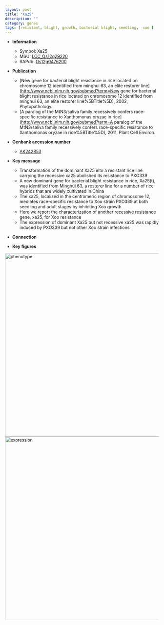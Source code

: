 ```yaml
---
layout: post
title: "Xa25"
description: ""
category: genes
tags: [resistant, blight, growth, bacterial blight, seedling,  xoo ]
---
```


* **Information**  
    + Symbol: Xa25  
    + MSU: [LOC_Os12g29220](http://rice.plantbiology.msu.edu/cgi-bin/ORF_infopage.cgi?orf=LOC_Os12g29220)  
    + RAPdb: [Os12g0476200](http://rapdb.dna.affrc.go.jp/viewer/gbrowse_details/irgsp1?name=Os12g0476200)  

* **Publication**  
    + [New gene for bacterial blight resistance in rice located on chromosome 12 identified from minghui 63, an elite restorer line](http://www.ncbi.nlm.nih.gov/pubmed?term=New gene for bacterial blight resistance in rice located on chromosome 12 identified from minghui 63, an elite restorer line%5BTitle%5D), 2002, Phytopathology.
    + [A paralog of the MtN3/saliva family recessively confers race-specific resistance to Xanthomonas oryzae in rice](http://www.ncbi.nlm.nih.gov/pubmed?term=A paralog of the MtN3/saliva family recessively confers race-specific resistance to Xanthomonas oryzae in rice%5BTitle%5D), 2011, Plant Cell Environ.

* **Genbank accession number**  
    + [AK242853](http://www.ncbi.nlm.nih.gov/nuccore/AK242853)

* **Key message**  
    + Transformation of the dominant Xa25 into a resistant rice line carrying the recessive xa25 abolished its resistance to PXO339
    + A new dominant gene for bacterial blight resistance in rice, Xa25(t), was identified from Minghui 63, a restorer line for a number of rice hybrids that are widely cultivated in China
    + The xa25, localized in the centromeric region of chromosome 12, mediates race-specific resistance to Xoo strain PXO339 at both seedling and adult stages by inhibiting Xoo growth
    + Here we report the characterization of another recessive resistance gene, xa25, for Xoo resistance
    + The expression of dominant Xa25 but not recessive xa25 was rapidly induced by PXO339 but not other Xoo strain infections

* **Connection**  

* **Key figures**  
<img src="https://funricegenes.github.io/images/Xa25.pheno.png" alt="phenotype"  style="width: 600px;"/>

<img src="https://funricegenes.github.io/images/Xa25.exp.png" alt="expression"  style="width: 600px;"/>


